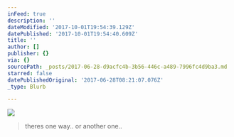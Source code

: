 ```yaml
---
inFeed: true
description: ''
dateModified: '2017-10-01T19:54:39.129Z'
datePublished: '2017-10-01T19:54:40.609Z'
title: ''
author: []
publisher: {}
via: {}
sourcePath: _posts/2017-06-28-d9acfc4b-3b56-446c-a489-7996fc4d9ba3.md
starred: false
datePublishedOriginal: '2017-06-28T08:21:07.076Z'
_type: Blurb

---
```

![](https://the-grid-user-content.s3-us-west-2.amazonaws.com/64b0cf20-1982-4a4f-9029-dc1f1e912e7f.jpg)

> theres one way.. or another one..
